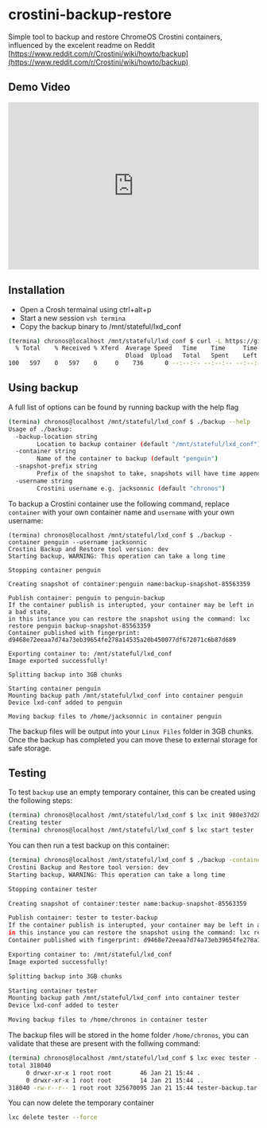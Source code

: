 # crostini-backup-restore
Simple tool to backup and restore ChromeOS Crostini containers, influenced by the excelent readme on Reddit
[https://www.reddit.com/r/Crostini/wiki/howto/backup](https://www.reddit.com/r/Crostini/wiki/howto/backup)

## Demo Video
<div style="position: relative; padding-bottom: 66.66666666666666%; height: 0;"><iframe src="https://www.useloom.com/embed/71cdc4055744465f8f467f65cd26db44" frameborder="0" webkitallowfullscreen mozallowfullscreen allowfullscreen style="position: absolute; top: 0; left: 0; width: 100%; height: 100%;"></iframe></div>

## Installation
* Open a Crosh termainal using ctrl+alt+p
* Start a new session `vsh termina`
* Copy the backup binary to /mnt/stateful/lxd_conf
```bash
(termina) chronos@localhost /mnt/stateful/lxd_conf $ curl -L https://github.com/nicholasjackson/crostini-backup-restore/releases/download/v0.0.1/backup -o /mnt/stateful/lxd_conf/backup
  % Total    % Received % Xferd  Average Speed   Time    Time     Time  Current
                                 Dload  Upload   Total   Spent    Left  Speed
100   597    0   597    0     0    736      0 --:--:-- --:--:-- --:--:--   790
```

## Using backup
A full list of options can be found by running backup with the help flag
```bash
(termina) chronos@localhost /mnt/stateful/lxd_conf $ ./backup --help
Usage of ./backup:
  -backup-location string
        Location to backup container (default "/mnt/stateful/lxd_conf")
  -container string
        Name of the container to backup (default "penguin")
  -snapshot-prefix string
        Prefix of the snapshot to take, snapshots will have time appended to them (default "backup-snapshot")
  -username string
        Crostini username e.g. jacksonnic (default "chronos")
```

To backup a Crostini container use the following command, replace `container` with your own container name and `username` with your own username:

```
(termina) chronos@localhost /mnt/stateful/lxd_conf $ ./backup -container penguin --username jacksonnic
Crostini Backup and Restore tool version: dev
Starting backup, WARNING: This operation can take a long time

Stopping container penguin

Creating snapshot of container:penguin name:backup-snapshot-85563359

Publish container: penguin to penguin-backup
If the container publish is interupted, your container may be left in a bad state,
in this instance you can restore the snapshot using the command: lxc restore penguin backup-snapshot-85563359
Container published with fingerprint: d9468e72eeaa7d74a73eb39654fe278a14535a20b450077df672071c6b87d689

Exporting container to: /mnt/stateful/lxd_conf
Image exported successfully!           

Splitting backup into 3GB chunks

Starting container penguin
Mounting backup path /mnt/stateful/lxd_conf into container penguin
Device lxd-conf added to penguin

Moving backup files to /home/jacksonnic in container penguin
```

The backup files will be output into your `Linux Files` folder in 3GB chunks.  Once the backup has completed you can move these to external storage for safe storage.

## Testing
To test `backup` use an empty temporary container, this can be created using the following steps:

```bash
(termina) chronos@localhost /mnt/stateful/lxd_conf $ lxc init 980e37d286ad tester
Creating tester
(termina) chronos@localhost /mnt/stateful/lxd_conf $ lxc start tester
```

You can then run a test backup on this container:
```bash
(termina) chronos@localhost /mnt/stateful/lxd_conf $ ./backup -container tester
Crostini Backup and Restore tool version: dev
Starting backup, WARNING: This operation can take a long time

Stopping container tester

Creating snapshot of container:tester name:backup-snapshot-85563359

Publish container: tester to tester-backup
If the container publish is interupted, your container may be left in a bad state,
in this instance you can restore the snapshot using the command: lxc restore tester backup-snapshot-85563359
Container published with fingerprint: d9468e72eeaa7d74a73eb39654fe278a14535a20b450077df672071c6b87d689

Exporting container to: /mnt/stateful/lxd_conf
Image exported successfully!           

Splitting backup into 3GB chunks

Starting container tester
Mounting backup path /mnt/stateful/lxd_conf into container tester
Device lxd-conf added to tester

Moving backup files to /home/chronos in container tester
```

The backup files will be stored in the home folder `/home/chronos`, you can validate that these are present with the follwing command:

```bash
(termina) chronos@localhost /mnt/stateful/lxd_conf $ lxc exec tester -- ls -las /home/chronos
total 318040
     0 drwxr-xr-x 1 root root        46 Jan 21 15:44 .
     0 drwxr-xr-x 1 root root        14 Jan 21 15:44 ..
318040 -rw-r--r-- 1 root root 325670095 Jan 21 15:44 tester-backup.tar.gz.aa
```

You can now delete the temporary container

```bash
lxc delete tester --force
```
